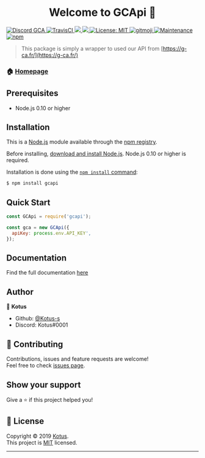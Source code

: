 <h1 align="center">Welcome to GCApi 👋</h1>
<p>
  <a href="https://discord.gg/bjDJJjy" target="_blank">
    <img alt="Discord GCA" src="https://discordapp.com/api/v6/guilds/223070469148901376/widget.png" />
  </a>
  <a href="https://travis-ci.com/Kotus-s/gcapi" target="_blank">
    <img alt="TravisCI" src="https://travis-ci.com/Kotus-s/gcapi.svg?branch=master" />
  </a>
  <a href="https://codeclimate.com/github/Kotus-s/gcapi/maintainability">
    <img src="https://api.codeclimate.com/v1/badges/a489c1ea485de09ac25a/maintainability" />
  </a>
  <a href="https://david-dm.org/Kotus-s/gcapi" title="dependencies status">
    <img src="https://david-dm.org/Kotus-s/gcapi/status.svg"/>
  </a>
  <a href="https://github.com/Kotus-s/gcapi/blob/master/LICENSE" target="_blank">
    <img alt="License: MIT" src="https://img.shields.io/github/license/Kotus-s/gcapi" />
  </a>
  <a href="https://github.com/carloscuesta/gitmoji" target="_blank">
    <img alt="gitmoji" src="https://img.shields.io/badge/gitmoji-%20😜%20😍-FFDD67.svg?style=flat-square" />
  </a>
  <a href="https://github.com/Kotus-s/gcapi/graphs/commit-activity" target="_blank">
    <img alt="Maintenance" src="https://img.shields.io/badge/Maintained%3F-yes-green.svg" />
  </a>
  <a href="https://www.npmjs.com/package/gcapi" target="_blank">
    <img alt="npm" src="https://img.shields.io/npm/dm/gcapi">
  </a>
</p>

> This package is simply a wrapper to used our API from [https://g-ca.fr/](https://g-ca.fr/)

### 🏠 [Homepage](https://github.com/Kotus-s/gcapi#readme)

## Prerequisites

- Node.js 0.10 or higher

## Installation

This is a [Node.js](https://nodejs.org/en/) module available through the
[npm registry](https://www.npmjs.com/).

Before installing, [download and install Node.js](https://nodejs.org/en/download/).
Node.js 0.10 or higher is required.

Installation is done using the
[`npm install` command](https://docs.npmjs.com/getting-started/installing-npm-packages-locally):

```bash
$ npm install gcapi
```

## Quick Start

```javascript
const GCApi = require('gcapi');

const gca = new GCApi({
  apiKey: process.env.API_KEY',
});
```

## Documentation

Find the full documentation [here](https://kotus-s.github.io/gcapi/)

## Author

👤 **Kotus**

* Github: [@Kotus-s](https://github.com/Kotus-s)
* Discord: Kotus#0001

## 🤝 Contributing

Contributions, issues and feature requests are welcome!<br />Feel free to check [issues page](https://github.com/Kotus-s/gcapi/issues).

## Show your support

Give a ⭐️ if this project helped you!

## 📝 License

Copyright © 2019 [Kotus](https://github.com/Kotus-s).<br />
This project is [MIT](https://github.com/Kotus-s/gcapi/blob/master/LICENSE) licensed.

***
